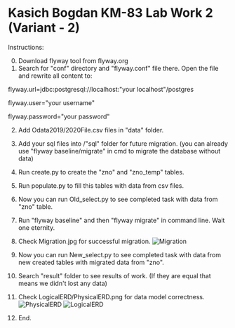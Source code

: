 # Kasich Bogdan KM-83 Lab Work 2 (Variant - 2)
Instructions:

0. Download flyway tool from flyway.org
1. Search for "conf" directory and "flyway.conf" file there. Open the file and rewrite all content to:

flyway.url=jdbc:postgresql://localhost:"your localhost"/postgres

flyway.user="your username"

flyway.password="your password"

2. Add Odata2019/2020File.csv files in "data" folder.
3. Add your sql files into /"sql" folder for future migration. (you can already use "flyway baseline/migrate" in cmd to migrate the database without data)
4. Run create.py to create the "zno" and "zno_temp" tables.
5. Run populate.py to fill this tables with data from csv files.

6. Now you can run Old_select.py to see completed task with data from "zno" table.
7. Run "flyway baseline"  and then "flyway migrate" in command line. Wait one eternity.

8. Check Migration.jpg for successful migration.
![Migration](https://user-images.githubusercontent.com/44712899/113474406-80091f80-9478-11eb-92b4-cfa9c7f68909.png)

9. Now you can run New_select.py to see completed task with data from new created tables with migrated data from "zno".
10. Search "result" folder to see results of work. (If they are equal that means we didn't lost any data)

11. Check LogicalERD/PhysicalERD.png for data model correctness.
![PhysicalERD](https://user-images.githubusercontent.com/44712899/113462919-e9167600-942b-11eb-8025-e75afd4c76cf.png)
![LogicalERD](https://user-images.githubusercontent.com/44712899/113462924-eca9fd00-942b-11eb-9e41-22afb5cbddf3.png)


12. End.


